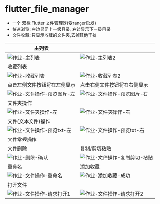 # flutter_file_manager

- 一个 双栏 Flutter 文件管理器(受ranger启发)
- 快速浏览: 左边显示上一级目录, 右边显示下一级目录
- 文件收藏: 只显示收藏的文件夹,去掉其他干扰

| 主列表                                                       |                                                              |
| ------------------------------------------------------------ | ------------------------------------------------------------ |
| ![作业-主列表](README/%E4%BD%9C%E4%B8%9A-%E4%B8%BB%E5%88%97%E8%A1%A8.jpg) | ![作业-主列表2](README/%E4%BD%9C%E4%B8%9A-%E4%B8%BB%E5%88%97%E8%A1%A82.jpg) |
| 收藏列表                                                     |                                                              |
| ![作业-收藏列表](README/%E4%BD%9C%E4%B8%9A-%E6%94%B6%E8%97%8F%E5%88%97%E8%A1%A8.jpg) | ![作业-收藏列表2](README/%E4%BD%9C%E4%B8%9A-%E6%94%B6%E8%97%8F%E5%88%97%E8%A1%A82.jpg) |
| 点击左侧文件按钮将在左侧显示                                 | 点击右侧文件按钮将在右侧显示                                 |
| ![作业-文件操作-预览图片-左](README/%E4%BD%9C%E4%B8%9A-%E6%96%87%E4%BB%B6%E6%93%8D%E4%BD%9C-%E9%A2%84%E8%A7%88%E5%9B%BE%E7%89%87-%E5%B7%A6.jpg) | ![作业-文件操作-预览图片-右](README/%E4%BD%9C%E4%B8%9A-%E6%96%87%E4%BB%B6%E6%93%8D%E4%BD%9C-%E9%A2%84%E8%A7%88%E5%9B%BE%E7%89%87-%E5%8F%B3.jpg) |
| 文件夹操作                                                   |                                                              |
| ![作业-文件夹操作-左](README/%E4%BD%9C%E4%B8%9A-%E6%96%87%E4%BB%B6%E5%A4%B9%E6%93%8D%E4%BD%9C-%E5%B7%A6.jpg) | ![作业-文件夹操作-右](README/%E4%BD%9C%E4%B8%9A-%E6%96%87%E4%BB%B6%E5%A4%B9%E6%93%8D%E4%BD%9C-%E5%8F%B3.jpg) |
| 文件(文本文件)操作                                           |                                                              |
| ![作业-文件操作-预览txt-左](README/%E4%BD%9C%E4%B8%9A-%E6%96%87%E4%BB%B6%E6%93%8D%E4%BD%9C-%E9%A2%84%E8%A7%88txt-%E5%B7%A6.jpg) | ![作业-文件操作-预览txt-右](README/%E4%BD%9C%E4%B8%9A-%E6%96%87%E4%BB%B6%E6%93%8D%E4%BD%9C-%E9%A2%84%E8%A7%88txt-%E5%8F%B3.jpg) |
| 文件常规操作                                                 |                                                              |
| 文件删除                                                     | 复制/剪切粘贴                                                |
| ![作业-删除-确认](README/%E4%BD%9C%E4%B8%9A-%E5%88%A0%E9%99%A4-%E7%A1%AE%E8%AE%A4.jpg) | ![作业-文件操作-复制剪切-粘贴](README/%E4%BD%9C%E4%B8%9A-%E6%96%87%E4%BB%B6%E6%93%8D%E4%BD%9C-%E5%A4%8D%E5%88%B6%E5%89%AA%E5%88%87-%E7%B2%98%E8%B4%B4.jpg) |
| 重命名                                                       | 添加收藏                                                     |
| ![作业-文件操作-重命名](README/%E4%BD%9C%E4%B8%9A-%E6%96%87%E4%BB%B6%E6%93%8D%E4%BD%9C-%E9%87%8D%E5%91%BD%E5%90%8D.jpg) | ![作业-添加收藏-成功](README/%E4%BD%9C%E4%B8%9A-%E6%B7%BB%E5%8A%A0%E6%94%B6%E8%97%8F-%E6%88%90%E5%8A%9F.jpg) |
| 打开文件                                                     |                                                              |
| ![作业-文件操作-请求打开1](README/%E4%BD%9C%E4%B8%9A-%E6%96%87%E4%BB%B6%E6%93%8D%E4%BD%9C-%E8%AF%B7%E6%B1%82%E6%89%93%E5%BC%801.jpg) | ![作业-文件操作-请求打开2](README/%E4%BD%9C%E4%B8%9A-%E6%96%87%E4%BB%B6%E6%93%8D%E4%BD%9C-%E8%AF%B7%E6%B1%82%E6%89%93%E5%BC%802.jpg) |
